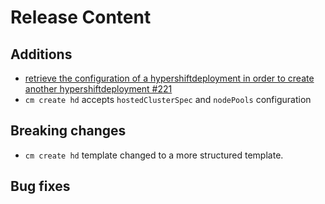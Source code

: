 [comment]: # ( Copyright Contributors to the Open Cluster Management project )
# Release Content
## Additions

- [retrieve the configuration of a hypershiftdeployment in order to create another hypershiftdeployment #221](https://github.com/stolostron/cm-cli/issues/221)
- `cm create hd` accepts `hostedClusterSpec` and `nodePools` configuration

## Breaking changes

- `cm create hd` template changed to a more structured template.

## Bug fixes

